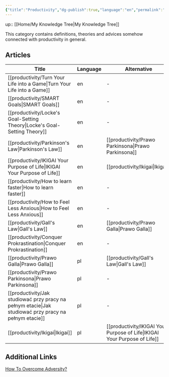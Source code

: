 ```yaml
---
{"title":"Productivity","dg-publish":true,"language":"en","permalink":"/home/productivity/","dgPassFrontmatter":true}
---
```


up:: [[Home/My Knowledge Tree\|My Knowledge Tree]]


This category contains definitions, theories and advices somehow connected with productivity in general.

## Articles
| Title                                                                                                    | Language | Alternative                                                                  |
| -------------------------------------------------------------------------------------------------------- | -------- | ---------------------------------------------------------------------------- |
| [[productivity/Turn Your Life into a Game\|Turn Your Life into a Game]]                               | en       | \-                                                                           |
| [[productivity/SMART Goals\|SMART Goals]]                                                             | en       | \-                                                                           |
| [[productivity/Locke's Goal-Setting Theory\|Locke's Goal-Setting Theory]]                             | en       | \-                                                                           |
| [[productivity/Parkinson's Law\|Parkinson's Law]]                                                     | en       | [[productivity/Prawo Parkinsona\|Prawo Parkinsona]]                       |
| [[productivity/IKIGAI Your Purpose of Life\|IKIGAI Your Purpose of Life]]                             | en       | [[productivity/Ikigai\|Ikigai]]                                           |
| [[productivity/How to learn faster\|How to learn faster]]                                             | en       | \-                                                                           |
| [[productivity/How to Feel Less Anxious\|How to Feel Less Anxious]]                                   | en       | \-                                                                           |
| [[productivity/Gall's Law\|Gall's Law]]                                                               | en       | [[productivity/Prawo Galla\|Prawo Galla]]                                 |
| [[productivity/Conquer Prokrastination\|Conquer Prokrastination]]                                     | en       | \-                                                                           |
| [[productivity/Prawo Galla\|Prawo Galla]]                                                             | pl       | [[productivity/Gall's Law\|Gall's Law]]                                   |
| [[productivity/Prawo Parkinsona\|Prawo Parkinsona]]                                                   | pl       | \-                                                                           |
| [[productivity/Jak studiować przy pracy na pełnym etacie\|Jak studiować przy pracy na pełnym etacie]] | pl       | \-                                                                           |
| [[productivity/Ikigai\|Ikigai]]                                                                       | pl       | [[productivity/IKIGAI Your Purpose of Life\|IKIGAI Your Purpose of Life]] |


## Additional Links

[How To Overcome Adversity?](https://www.youtube.com/watch?v=61bMGNL6MrM)
